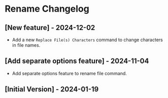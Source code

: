 # Rename Changelog

## [New feature] - 2024-12-02

- Add a new `Replace File(s) Characters` command to change characters in file names.

## [Add separate options feature] - 2024-11-04

- Add separate options feature to rename file command.

## [Initial Version] - 2024-01-19

